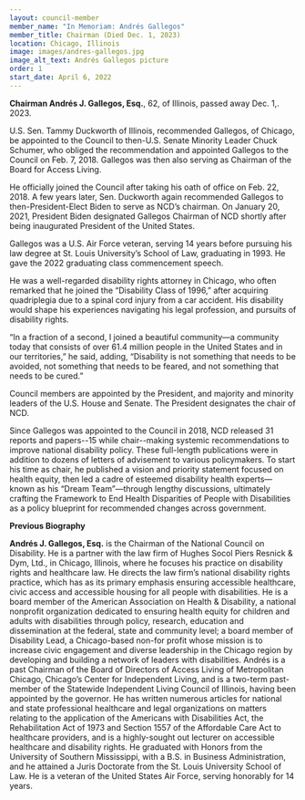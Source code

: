 ```yaml
---
layout: council-member
member_name: "In Memoriam: Andrés Gallegos"
member_title: Chairman (Died Dec. 1, 2023)
location: Chicago, Illinois
image: images/andres-gallegos.jpg
image_alt_text: Andrés Gallegos picture
order: 1
start_date: April 6, 2022
---
```

**Chairman Andrés J. Gallegos, Esq.**, 62, of Illinois, passed away Dec. 1,. 2023. 

U.S. Sen. Tammy Duckworth of Illinois, recommended Gallegos, of Chicago, be appointed to the Council to then-U.S. Senate Minority Leader Chuck Schumer, who obliged the recommendation and appointed Gallegos to the Council on Feb. 7, 2018. Gallegos was then also serving as Chairman of the Board for Access Living.

He officially joined the Council after taking his oath of office on Feb. 22, 2018. A few years later, Sen. Duckworth again recommended Gallegos to then-President-Elect Biden to serve as NCD’s chairman. On January 20, 2021, President Biden designated Gallegos Chairman of NCD shortly after being inaugurated President of the United States.

Gallegos was a U.S. Air Force veteran, serving 14 years before pursuing his law degree at St. Louis University’s School of Law, graduating in 1993. He gave the 2022 graduating class commencement speech.

He was a well-regarded disability rights attorney in Chicago, who often remarked that he joined the “Disability Class of 1996,” after acquiring quadriplegia due to a spinal cord injury from a car accident. His disability would shape his experiences navigating his legal profession, and pursuits of disability rights.

“In a fraction of a second, I joined a beautiful community—a community today that consists of over 61.4 million people in the United States and in our territories,” he said, adding, “Disability is not something that needs to be avoided, not something that needs to be feared, and not something that needs to be cured.”

Council members are appointed by the President, and majority and minority leaders of the U.S. House and Senate. The President designates the chair of NCD.

Since Gallegos was appointed to the Council in 2018, NCD released 31 reports and papers--15 while chair--making systemic recommendations to improve national disability policy. These full-length publications were in addition to dozens of letters of advisement to various policymakers. To start his time as chair, he published a vision and priority statement focused on health equity, then led a cadre of esteemed disability health experts—known as his “Dream Team”—through lengthy discussions, ultimately crafting the Framework to End Health Disparities of People with Disabilities as a policy blueprint for recommended changes across government.

**Previous Biography**

**Andrés J. Gallegos, Esq.** is the Chairman of the National Council on Disability. He is a partner with the law firm of Hughes Socol Piers Resnick & Dym, Ltd., in Chicago, Illinois, where he focuses his practice on disability rights and healthcare law. He directs the law firm’s national disability rights practice, which has as its primary emphasis ensuring accessible healthcare, civic access and accessible housing for all people with disabilities. He is a board member of the American Association on Health & Disability, a national nonprofit organization dedicated to ensuring health equity for children and adults with disabilities through policy, research, education and dissemination at the federal, state and community level; a board member of Disability Lead, a Chicago-based non-for profit whose mission is to increase civic engagement and diverse leadership in the Chicago region by developing and building a network of leaders with disabilities. Andrés is a past Chairman of the Board of Directors of Access Living of Metropolitan Chicago, Chicago’s Center for Independent Living, and is a two-term past-member of the Statewide Independent Living Council of Illinois, having been appointed by the governor. He has written numerous articles for national and state professional healthcare and legal organizations on matters relating to the application of the Americans with Disabilities Act, the Rehabilitation Act of 1973 and Section 1557 of the Affordable Care Act to healthcare providers, and is a highly-sought out lecturer on accessible healthcare and disability rights. He graduated with Honors from the University of Southern Mississippi, with a B.S. in Business Administration, and he attained a Juris Doctorate from the St. Louis University School of Law. He is a veteran of the United States Air Force, serving honorably for 14 years.

<!--EndFragment-->